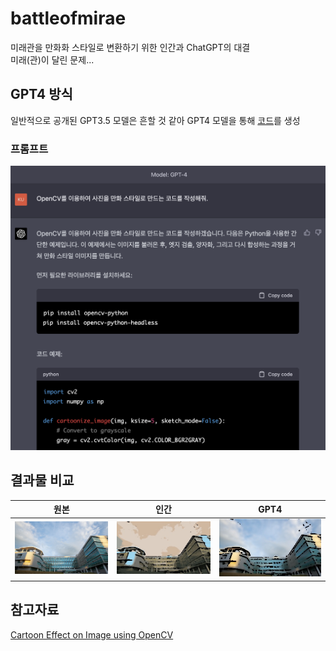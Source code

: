 # battleofmirae
미래관을 만화화 스타일로 변환하기 위한 인간과 ChatGPT의 대결  
미래(관)이 달린 문제...

## GPT4 방식
일반적으로 공개된 GPT3.5 모델은 흔할 것 같아 GPT4 모델을 통해 [코드](./gpt4.py)를 생성

### 프롬프트
![GPT프롬프트](./asset/gpt4.png)

## 결과물 비교
| 원본 | 인간 | GPT4 |
|-----|-----|------|
|![원본](./input.jpg)|![인간결과물](./asset/man_output.jpg)|![GPT4결과물](./asset/gpt_output.jpg)|

## 참고자료
[Cartoon Effect on Image using OpenCV](https://www.youtube.com/watch?v=2xqvGZS7NCw)
